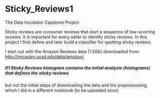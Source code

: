 # Sticky_Reviews1
The Data Incubator Capstone Project

Sticky reviews are consumer reviews that start a sequence of low-scorring reviews.
It is important for every seller to identify sticky reviews.
In this project I first define and later build a classifier for spotting sticky reviews.


I start out with the Amazon Reviews data (1.5Gb) downloaded from:
http://jmcauley.ucsd.edu/data/amazon/

##### 01 Sticky Reviews histogram contains the initial analysis (histograms) that defines the sticky reviews
but not the initial steps of downloading the data and the preprocessing, which I did in a different notebook (to be uploaded soon)
